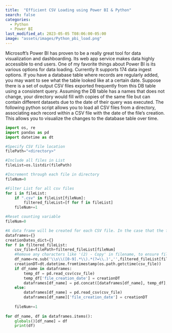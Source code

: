 ```yaml
---
title:  "Efficient CSV Loading using Power BI & Python"
search: false
categories: 
  - Python
  - Power BI
last_modified_at: 2023-05-05 T08:06:00-05:00
image: "assets/images/Python_pbi_load.png"
---
```


Microsoft’s Power BI has proven to be a really great tool for data visualization and dashboarding. Its web app service makes data highly accessible to end users. One of my favorite things about Power BI is its various options for data loading. Currently It supports 174 data ingest options. If you have a database table where records are regularly added, you may want to see what the table looked like at a certain date.  Suppose there is a set of output CSV files exported frequently from this DB table using a consistent query. Assuming the DB table has a names that does not change, your directory would fill with copies of the same file but can contain different datasets due to the date of their query was executed.
The following python script allows you to load all CSV files from a directory, associating each record within a CSV file with the date of the file’s creation. This allows you to visualize the changes to the database table over time.

```python
import os, re
import pandas as pd
import datetime as dt

#Specify CSV file location
filePath="<directory>"

#Include all files in List
fileList=os.listdir(filePath)

#Increment through each file in directory
fileNum=0

#Filter List for all csv files 
for i in fileList:
    if ".csv" in fileList[fileNum]:
        filtered_fileList=[f for f in fileList]
    fileNum+=1

#Reset counting variable
fileNum=0

#A data frame will be created for each CSV file. In the case that the files have the same name they will be appeneded
dataframes={}
creationDates_dict={}
for f in filtered_fileList:
    csv_file=filePath+filtered_fileList[fileNum]
    #Remove any characters like '(2) - Copy' in filename, to ensure files with similar filenames are concatenated
    df_name=re.sub('\\s\\([0-9].*\\).*(?=\\.)','',filtered_fileList[fileNum])
    creationDT=dt.datetime.fromtimestamp(os.path.getctime(csv_file))
    if df_name in dataframes:
        temp_df = pd.read_csv(csv_file)
        temp_df['file_creation_date'] = creationDT   
        dataframes[df_name] = pd.concat([dataframes[df_name], temp_df], ignore_index=True)
    else:
        dataframes[df_name] = pd.read_csv(csv_file)
        dataframes[df_name]['file_creation_date'] = creationDT  
      
    fileNum+=1
    
for df_name, df in dataframes.items():
    globals()[df_name] = df
    print(df)
```